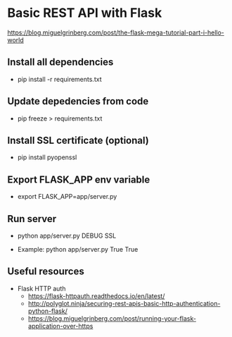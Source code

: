 # Basic REST API with Flask
https://blog.miguelgrinberg.com/post/the-flask-mega-tutorial-part-i-hello-world

## Install all dependencies
- pip install -r requirements.txt

## Update depedencies from code
- pip freeze > requirements.txt

## Install SSL certificate (optional)
- pip install pyopenssl

## Export FLASK_APP env variable
- export FLASK_APP=app/server.py

## Run server
- python app/server.py DEBUG SSL

- Example: python app/server.py True True

## Useful resources
- Flask HTTP auth
    - https://flask-httpauth.readthedocs.io/en/latest/
    - http://polyglot.ninja/securing-rest-apis-basic-http-authentication-python-flask/
    - https://blog.miguelgrinberg.com/post/running-your-flask-application-over-https

